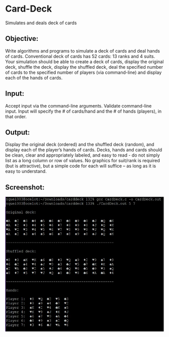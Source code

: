 # Card-Deck
Simulates and deals deck of cards


## Objective:
Write algorithms and programs to simulate a deck of cards and deal hands of cards. Conventional deck of cards has 52 cards: 13 ranks and 4 suits. Your simulation should be able to create a deck of cards, display the original deck, shuffle the deck, display the shuffled deck, deal the specified number of cards to the specified number of players (via command-line) and display each of the hands of cards. 

## Input:
Accept input via the command-line arguments. Validate command-line input. Input will specify the # of cards/hand and the # of hands (players), in that order.

## Output:
Display the original deck (ordered) and the shuffled deck (random), and display each of the player’s hands of cards. Decks, hands and cards should be clean, clear and appropriately labeled, and easy to read - do not simply list as a long column or row of values. No graphics for suit/rank is required (but is attractive), but a simple code for each will suffice – as long as it is easy to understand.

## Screenshot:
<img src="screenshots/output.JPG">
